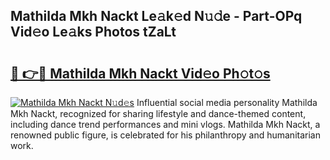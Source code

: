## Mathilda Mkh Nackt Le𝚊k𝚎d N𝚞𝚍e - Part-OPq Vid𝚎o Le𝚊ks Photos tZaLt

# <h2><a href="http://fb7iiqu.evod.top/?m=Mathilda+Mkh+Nackt">🔗 👉🔴 Mathilda Mkh Nackt Vid𝚎o Ph𝚘t𝚘s</a></h2>

[![Mathilda Mkh Nackt N𝚞d𝚎s](https://i.imgur.com/8V9OHl7.gif)](http://fb7iiqu.evod.top/?m=Mathilda+Mkh+Nackt)
Influential social media personality Mathilda Mkh Nackt, recognized for sharing lifestyle and dance-themed content, including dance trend performances and mini vlogs. Mathilda Mkh Nackt, a renowned public figure, is celebrated for his philanthropy and humanitarian work. 
